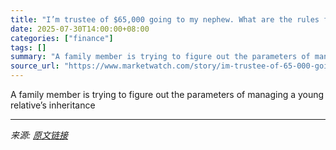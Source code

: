 ```yaml
---
title: "I’m trustee of $65,000 going to my nephew. What are the rules for what I can do with the money?"
date: 2025-07-30T14:00:00+08:00
categories: ["finance"]
tags: []
summary: "A family member is trying to figure out the parameters of managing a young relative’s inheritance"
source_url: "https://www.marketwatch.com/story/im-trustee-of-65-000-going-to-my-nephew-what-are-the-rules-for-what-i-can-do-with-the-money-5bc17640?mod=mw_rss_topstories"
---
```


A family member is trying to figure out the parameters of managing a young relative’s inheritance

---

*来源: [原文链接](https://www.marketwatch.com/story/im-trustee-of-65-000-going-to-my-nephew-what-are-the-rules-for-what-i-can-do-with-the-money-5bc17640?mod=mw_rss_topstories)*
